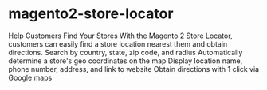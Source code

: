 # magento2-store-locator
Help Customers Find Your Stores With the Magento 2 Store Locator, customers can easily find a store location nearest them and obtain directions.  Search by country, state, zip code, and radius Automatically determine a store's geo coordinates on the map Display location name, phone number, address, and link to website Obtain directions with 1 click via Google maps
